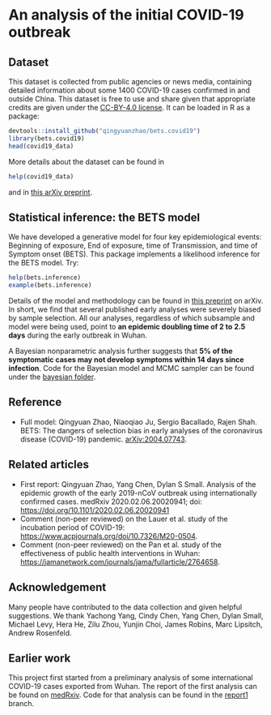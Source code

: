 # An analysis of the initial COVID-19 outbreak

## Dataset

This dataset is collected from public agencies or news media,
containing detailed information about some 1400 COVID-19 cases
confirmed in and outside China. This dataset is free to use and share
given that appropriate credits are given under the [CC-BY-4.0
license](https://github.com/qingyuanzhao/bets.covid19/blob/master/LICENSE.md). It
can be loaded in R as a package:
```r
devtools::install_github("qingyuanzhao/bets.covid19")
library(bets.covid19)
head(covid19_data)
```
More details about the dataset can be found in
```r
help(covid19_data)
```
and in [this arXiv preprint](https://arxiv.org/abs/2004.07743).

## Statistical inference: the BETS model

We have developed a generative model for four key epidemiological events: Beginning of exposure, End of exposure, time of Transmission, and time of Symptom onset (BETS). This package implements a likelihood inference for the BETS model. Try:
```r
help(bets.inference)
example(bets.inference)
```
Details of the model and methodology can be found in [this
preprint](https://arxiv.org/abs/2004.07743) on arXiv. In short, we
find that several published early analyses were severely biased by
sample selection. All our analyses, regardless of which subsample and
model were being used, point to **an epidemic doubling time of 2 to
2.5 days** during the early outbreak in Wuhan.

A Bayesian
nonparametric analysis further suggests that **5% of the symptomatic
cases may not develop symptoms within 14 days since infection**. Code
for the Bayesian model and MCMC sampler can be found under the
[bayesian
folder](https://github.com/qingyuanzhao/bets.covid19/tree/master/bayesian).

## Reference

- Full model: Qingyuan Zhao, Niaoqiao Ju, Sergio Bacallado, Rajen Shah. BETS: The dangers of selection bias in early analyses of the coronavirus disease (COVID-19) pandemic. [arXiv:2004.07743](https://arxiv.org/abs/2004.07743).

## Related articles
- First report: Qingyuan Zhao, Yang Chen, Dylan S Small. Analysis of the epidemic growth of the early 2019-nCoV outbreak using internationally confirmed cases. medRxiv 2020.02.06.20020941; doi: https://doi.org/10.1101/2020.02.06.20020941
- Comment (non-peer reviewed) on the Lauer et al. study of the incubation period of COVID-19: https://www.acpjournals.org/doi/10.7326/M20-0504.
- Comment (non-peer reviewed) on the Pan et al. study of the effectiveness of public health interventions in Wuhan: https://jamanetwork.com/journals/jama/fullarticle/2764658.

## Acknowledgement

Many people have contributed to the data collection and given helpful suggestions. We thank Yachong Yang, Cindy Chen, Yang Chen, Dylan Small, Michael Levy, Hera He, Zilu Zhou, Yunjin Choi, James Robins, Marc Lipsitch, Andrew Rosenfeld.

## Earlier work

This project first started from a preliminary analysis of some
international COVID-19 cases exported from Wuhan. The report of the
first analysis can be found on
[medRxiv](https://www.medrxiv.org/content/10.1101/2020.02.06.20020941v1). Code
for that analysis can be found in the [report1](https://github.com/qingyuanzhao/2019-nCov-Data/tree/report1) branch.
